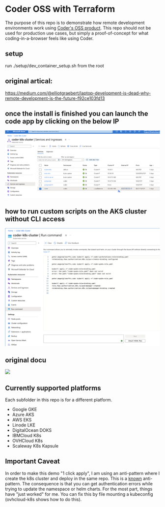 # Coder OSS with Terraform

The purpose of this repo is to demonstrate how remote development environments work using [Coder's OSS product](https://github.com/coder/coder). This repo should not be used for production use cases, but simply a proof-of-concept for what coding-in-a-browser feels like using Coder.

## setup

run ./setup/dev_container_setup.sh from the root

## original artical:

https://medium.com/@elliotgraebert/laptop-development-is-dead-why-remote-development-is-the-future-f92ce103fd13


## once the install is finished you can launch the code app by clicking on the below IP

![Alt text](./docs/image-coder-k8s-cluster-ip.png)

## how to run custom scripts on the AKS cluster without CLI access
![zure kubcert image](./docs/image-aks-cli-commands.png)



## original docu


<img src="docs/vscode.png" width="300">

## Currently supported platforms

Each subfolder in this repo is for a different platform.

* Google GKE 
* Azure AKS
* AWS EKS
* Linode LKE
* DigitalOcean DOKS
* IBMCloud K8s
* OVHCloud K8s
* Scaleway K8s Kapsule


## Important Caveat

In order to make this demo "1 click apply", I am using an anti-pattern where I create the k8s cluster and deploy in the same repo. This is a [known](https://registry.terraform.io/providers/hashicorp/kubernetes/latest/docs#stacking-with-managed-kubernetes-cluster-resources) anti-pattern. The consequence is that you can get authentication errors while trying to update the namespace or helm charts. For the most part, things have "just worked" for me. You can fix this by file mounting a kubeconfig (ovhcloud-k8s shows how to do this).


